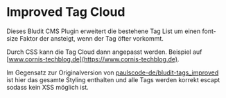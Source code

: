 # Improved Tag Cloud

Dieses Bludit CMS Plugin erweitert die bestehene Tag List um einen font-size Faktor der ansteigt, wenn der Tag öfter
vorkommt.

Durch CSS kann die Tag Cloud dann angepasst werden. Beispiel auf [www.cornis-techblog.de](https://www.cornis-techblog.de).  

Im Gegensatz zur Originalversion von [paulscode-de/bludit-tags_improved](https://github.com/paulscode-de/bludit-tags_improved)
ist hier das gesamte Styling enthalten und alle Tags werden korrekt escapt sodass kein XSS möglich ist. 
